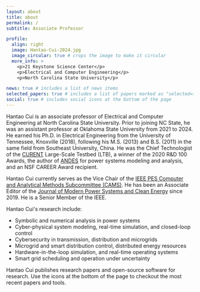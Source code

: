 ```yaml
---
layout: about
title: about
permalink: /
subtitle: Associate Professor

profile:
  align: right
  image: Hantao-Cui-2024.jpg
  image_circular: true # crops the image to make it circular
  more_info: >
    <p>21 Keystone Science Center</p>
    <p>Electrical and Computer Engineering</p>
    <p>North Carolina State University</p>

news: true # includes a list of news items
selected_papers: true # includes a list of papers marked as "selected={true}"
social: true # includes social icons at the bottom of the page
---
```


Hantao Cui is an associate professor of Electrical and Computer Engineering at
North Carolina State University. Prior to joining NC State, he was an assistant
professor at Oklahoma State University from 2021 to 2024. He earned his Ph.D. in
Electrical Engineering from the University of Tennessee, Knoxville (2018),
following his M.S. (2013) and B.S. (2011) in the same field from Southeast
University, China. He was the Chief Technologist of the
[CURENT](https://curent.utk.edu) Large-Scale Testbed (LTB), a winner of the 2020
R&D 100 Awards, the author of [ANDES](https://github.com/curent/andes)
for power systems modeling and analysis, and an NSF CAREER Award recipient.

Hantao Cui currently serves as the Vice Chair of the [IEEE PES Computer and
Analytical Methods Subcommittee (CAMS)](https://cmte.ieee.org/pes-cams/). He has
been an Associate Editor of the [Journal of Modern Power Systems and Clean
Energy](http://www.mpce.info) since 2019. He is a Senior Member of the IEEE.

Hantao Cui's research include:

- Symbolic and numerical analysis in power systems
- Cyber-physical system modeling, real-time simulation, and closed-loop control
- Cybersecurity in transmission, distribution and microgrids
- Microgrid and smart distribution control, distributed energy resources
- Hardware-in-the-loop simulation, and real-time operating systems
- Smart grid scheduling and operation under uncertainty

Hantao Cui publishes research papers and open-source software for research.
Use the icons at the bottom of the page to checkout the most recent papers and tools.
